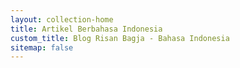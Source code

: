 ```yaml
---
layout: collection-home
title: Artikel Berbahasa Indonesia
custom_title: Blog Risan Bagja - Bahasa Indonesia
sitemap: false
---
```

